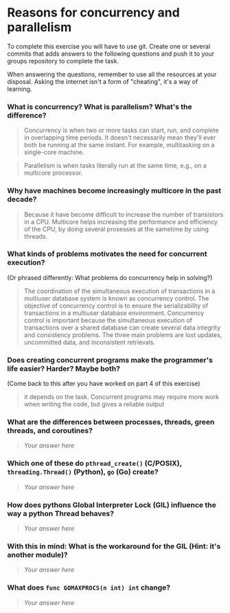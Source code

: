 # Reasons for concurrency and parallelism


To complete this exercise you will have to use git. Create one or several commits that adds answers to the following questions and push it to your groups repository to complete the task.

When answering the questions, remember to use all the resources at your disposal. Asking the internet isn't a form of "cheating", it's a way of learning.

 ### What is concurrency? What is parallelism? What's the difference?
 > Concurrency is when two or more tasks can start, run, and complete in overlapping time periods. It doesn't necessarily mean they'll ever both be running at the same instant. For example, multitasking on a single-core machine.

 > Parallelism is when tasks literally run at the same time, e.g., on a multicore processor.
 
 ### Why have machines become increasingly multicore in the past decade?
 > Because it have become difficult to increase the number of transistors in a CPU. Multicore helps increasing the performance and efficiency of the CPU, by doing several prosesses at the sametime by using threads. 
 
 ### What kinds of problems motivates the need for concurrent execution?
 (Or phrased differently: What problems do concurrency help in solving?)
 > The coordination of the simultaneous execution of transactions in a multiuser database system is known as concurrency control. The objective of concurrency control is to ensure the serializability of transactions in a multiuser database environment. Concurrency control is important because the simultaneous execution of transactions over a shared database can create several data integrity and consistency problems. The three main problems are lost updates, uncommitted data, and inconsistent retrievals.
 
 ### Does creating concurrent programs make the programmer's life easier? Harder? Maybe both?
 (Come back to this after you have worked on part 4 of this exercise)
 > it depends on the task. Concurrent programs may require more work when writing the code, but gives a reliable output
 
 ### What are the differences between processes, threads, green threads, and coroutines?
 > *Your answer here*
 
 ### Which one of these do `pthread_create()` (C/POSIX), `threading.Thread()` (Python), `go` (Go) create?
 > *Your answer here*
 
 ### How does pythons Global Interpreter Lock (GIL) influence the way a python Thread behaves?
 > *Your answer here*
 
 ### With this in mind: What is the workaround for the GIL (Hint: it's another module)?
 > *Your answer here*
 
 ### What does `func GOMAXPROCS(n int) int` change? 
 > *Your answer here*
